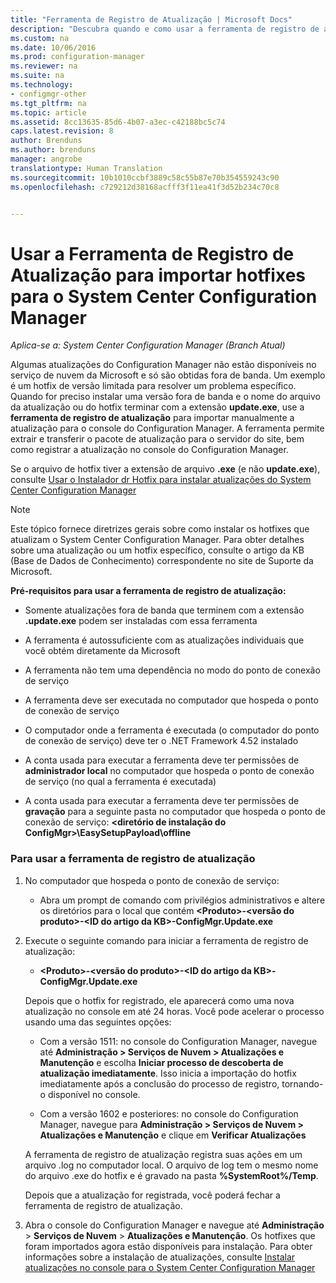 ```yaml
---
title: "Ferramenta de Registro de Atualização | Microsoft Docs"
description: "Descubra quando e como usar a ferramenta de registro de atualização para importar manualmente uma atualização para o console do Configuration Manager."
ms.custom: na
ms.date: 10/06/2016
ms.prod: configuration-manager
ms.reviewer: na
ms.suite: na
ms.technology:
- configmgr-other
ms.tgt_pltfrm: na
ms.topic: article
ms.assetid: 8cc13635-85d6-4b07-a3ec-c42188bc5c74
caps.latest.revision: 8
author: Brenduns
ms.author: brenduns
manager: angrobe
translationtype: Human Translation
ms.sourcegitcommit: 10b1010ccbf3889c58c55b87e70b354559243c90
ms.openlocfilehash: c729212d38168acfff3f11ea41f3d52b234c70c8


---
```

# <a name="use-the-update-registration-tool-to-import-hotfixes-to-system-center-configuration-manager"></a>Usar a Ferramenta de Registro de Atualização para importar hotfixes para o System Center Configuration Manager

*Aplica-se a: System Center Configuration Manager (Branch Atual)*

Algumas atualizações do Configuration Manager não estão disponíveis no serviço de nuvem da Microsoft e só são obtidas fora de banda. Um exemplo é um hotfix de versão limitada para resolver um problema específico.   
Quando for preciso instalar uma versão fora de banda e o nome do arquivo da atualização ou do hotfix terminar com a extensão **update.exe**, use a **ferramenta de registro de atualização** para importar manualmente a atualização para o console do Configuration Manager. A ferramenta permite extrair e transferir o pacote de atualização para o servidor do site, bem como registrar a atualização no console do Configuration Manager.  

 Se o arquivo de hotfix tiver a extensão de arquivo **.exe** (e não **update.exe**), consulte [Usar o Instalador dr Hotfix para instalar atualizações do System Center Configuration Manager](../../../core/servers/manage/use-the-hotfix-installer-to-install-updates.md)  

> [!NOTE]  
>  Este tópico fornece diretrizes gerais sobre como instalar os hotfixes que atualizam o System Center Configuration Manager. Para obter detalhes sobre uma atualização ou um hotfix específico, consulte o artigo da KB (Base de Dados de Conhecimento) correspondente no site de Suporte da Microsoft.  

 **Pré-requisitos para usar a ferramenta de registro de atualização:**  

-   Somente atualizações fora de banda que terminem com a extensão **.update.exe** podem ser instaladas com essa ferramenta  

-   A ferramenta é autossuficiente com as atualizações individuais que você obtém diretamente da Microsoft  

-   A ferramenta não tem uma dependência no modo do ponto de conexão de serviço  

-   A ferramenta deve ser executada no computador que hospeda o ponto de conexão de serviço  

-   O computador onde a ferramenta é executada (o computador do ponto de conexão de serviço) deve ter o .NET Framework 4.52 instalado  

-   A conta usada para executar a ferramenta deve ter permissões de **administrador local** no computador que hospeda o ponto de conexão de serviço (no qual a ferramenta é executada)  

-   A conta usada para executar a ferramenta deve ter permissões de **gravação** para a seguinte pasta no computador que hospeda o ponto de conexão de serviço: **&lt;diretório de instalação do ConfigMgr\>\EasySetupPayload\offline**  

### <a name="to-use-the-update-registration-tool"></a>Para usar a ferramenta de registro de atualização  

1.  No computador que hospeda o ponto de conexão de serviço:  

    -   Abra um prompt de comando com privilégios administrativos e altere os diretórios para o local que contém **&lt;Produto\>-&lt;versão do produto\>-&lt;ID do artigo da KB\>-ConfigMgr.Update.exe**  

2.  Execute o seguinte comando para iniciar a ferramenta de registro de atualização:  

    -   **&lt;Produto\>-&lt;versão do produto\>-&lt;ID do artigo da KB\>-ConfigMgr.Update.exe**  

    Depois que o hotfix for registrado, ele aparecerá como uma nova atualização no console em até 24 horas.  Você pode acelerar o processo usando uma das seguintes opções:  

    -   Com a versão 1511: no console do Configuration Manager, navegue até **Administração > Serviços de Nuvem > Atualizações e Manutenção** e escolha **Iniciar processo de descoberta de atualização imediatamente**.  Isso inicia a importação do hotfix imediatamente após a conclusão do processo de registro, tornando-o disponível no console.  

    -   Com a versão 1602 e posteriores: no console do Configuration Manager, navegue para **Administração > Serviços de Nuvem > Atualizações e Manutenção** e clique em **Verificar Atualizações**  

    A ferramenta de registro de atualização registra suas ações em um arquivo .log no computador local. O arquivo de log tem o mesmo nome do arquivo .exe do hotfix e é gravado na pasta **%SystemRoot%/Temp**.  

     Depois que a atualização for registrada, você poderá fechar a ferramenta de registro de atualização.  

3.  Abra o console do Configuration Manager e navegue até **Administração** > **Serviços de Nuvem** > **Atualizações e Manutenção**. Os hotfixes que foram importados agora estão disponíveis para instalação. Para obter informações sobre a instalação de atualizações, consulte [Instalar atualizações no console para o System Center Configuration Manager](../../../core/servers/manage/install-in-console-updates.md)  



<!--HONumber=Dec16_HO3-->


